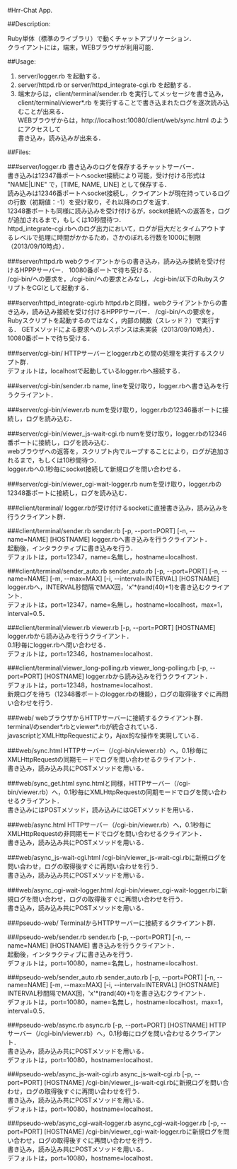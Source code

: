 #Hrr-Chat App.


##Description:

Ruby単体（標準のライブラリ）で動くチャットアプリケーション．  
クライアントには，端末，WEBブラウザが利用可能．


##Usage:

1. server/logger.rb を起動する．
2. server/httpd.rb or server/httpd_integrate-cgi.rb を起動する．
3. 端末からは，client/terminal/sender.rb を実行してメッセージを書き込み，  
   client/terminal/viewer*.rb を実行することで書き込まれたログを逐次読み込むことが出来る．  
   WEBブラウザからは，http://localhost:10080/client/web/*sync*.html のようにアクセスして  
   書き込み，読み込みが出来る．


##Files:

###server/logger.rb
書き込みのログを保存するチャットサーバー．  
書き込みは12347番ポートへsocket接続により可能，受け付ける形式は "NAME|LINE" で，[TIME, NAME, LINE] として保存する．  
読み込みは12346番ポートへsocket接続し，クライアントが現在持っているログの行数（初期値：-1）を受け取り，それ以降のログを返す．  
12348番ポートも同様に読み込みを受け付けるが，socket接続への返答を，ログが追加されるまで，もしくは10秒間待つ．  
httpd_integrate-cgi.rbへのログ出力において，ログが巨大だとタイムアウトするレベルで処理に時間がかかるため，さかのぼれる行数を1000に制限（2013/09/10時点）．
	
###server/httpd.rb
webクライアントからの書き込み，読み込み接続を受け付けるHPPPサーバー．
10080番ポートで待ち受ける．  
/cgi-bin/への要求を，./cgi-bin/への要求とみなし，./cgi-bin/以下のRubyスクリプトをCGIとして起動する．  

###server/httpd_integrate-cgi.rb
httpd.rbと同様，webクライアントからの書き込み，読み込み接続を受け付けるHPPPサーバー．
/cgi-bin/への要求を，Rubyスクリプトを起動するのではなく，内部の関数（スレッド？）で実行する．
GETメソッドによる要求へのレスポンスは未実装（2013/09/10時点）．
10080番ポートで待ち受ける．

###server/cgi-bin/
HTTPサーバーとlogger.rbとの間の処理を実行するスクリプト群．  
デフォルトは，localhostで起動しているlogger.rbへ接続する．

###server/cgi-bin/sender.rb
name, lineを受け取り，logger.rbへ書き込みを行うクライアント．

###server/cgi-bin/viewer.rb
numを受け取り，logger.rbの12346番ポートに接続し，ログを読み込む．

###server/cgi-bin/viewer_js-wait-cgi.rb
numを受け取り，logger.rbの12346番ポートに接続し，ログを読み込む．  
webブラウザへの返答を，スクリプト内でループすることにより，ログが追加されるまで，もしくは10秒間待つ．  
logger.rbへ0.1秒毎にsocket接続して新規ログを問い合わせる．

###server/cgi-bin/viewer_cgi-wait-logger.rb
numを受け取り，logger.rbの12348番ポートに接続し，ログを読み込む．

###client/terminal/
logger.rbが受け付けるsocketに直接書き込み，読み込みを行うクライアント群．

###client/terminal/sender.rb
    sender.rb [-p, --port=PORT] [-n, --name=NAME] [HOSTNAME]
logger.rbへ書き込みを行うクライアント．  
起動後，インタラクティブに書き込みを行う．  
デフォルトは，port=12347，name=名無し，hostname=localhost．

###client/terminal/sender_auto.rb
    sender_auto.rb [-p, --port=PORT] [-n, --name=NAME] [-m, --max=MAX] [-i, --interval=INTERVAL] [HOSTNAME]
logger.rbへ，INTERVAL秒間隔でMAX回，'x'*(rand(40)+1)を書き込むクライアント．  
デフォルトは，port=12347，name=名無し，hostname=localhost，max=1，interval=0.5．

###client/terminal/viewer.rb
    viewer.rb [-p, --port=PORT] [HOSTNAME]
logger.rbから読み込みを行うクライアント．  
0.1秒毎にlogger.rbへ問い合わせる．  
デフォルトは，port=12346，hostname=localhost．

###client/terminal/viewer_long-polling.rb
    viewer_long-polling.rb [-p, --port=PORT] [HOSTNAME]
logger.rbから読み込みを行うクライアント．  
デフォルトは，port=12348，hostname=localhost．  
新規ログを待ち（12348番ポートのlogger.rbの機能），ログの取得後すぐに再問い合わせを行う．

###web/
webブラウザからHTTPサーバーに接続するクライアント群．  
terminal/のsender*.rbとviewer*.rbが統合されている．  
javascriptとXMLHttpRequestにより，Ajax的な操作を実現している．

###web/sync.html
HTTPサーバー（/cgi-bin/viewer.rb）へ，0.1秒毎にXMLHttpRequestの同期モードでログを問い合わせるクライアント．  
書き込み，読み込み共にPOSTメソッドを用いる．

###web/sync_get.html
sync.htmlと同様，HTTPサーバー（/cgi-bin/viewer.rb）へ，0.1秒毎にXMLHttpRequestの同期モードでログを問い合わせるクライアント．  
書き込みにはPOSTメソッド，読み込みにはGETメソッドを用いる．

###web/async.html
HTTPサーバー（/cgi-bin/viewer.rb）へ，0.1秒毎にXMLHttpRequestの非同期モードでログを問い合わせるクライアント．  
書き込み，読み込み共にPOSTメソッドを用いる．

###web/async_js-wait-cgi.html
/cgi-bin/viewer_js-wait-cgi.rbに新規ログを問い合わせ，ログの取得後すぐに再問い合わせを行う．  
書き込み，読み込み共にPOSTメソッドを用いる．

###web/async_cgi-wait-logger.html
/cgi-bin/viewer_cgi-wait-logger.rbに新規ログを問い合わせ，ログの取得後すぐに再問い合わせを行う．  
書き込み，読み込み共にPOSTメソッドを用いる．

###pseudo-web/
TerminalからHTTPサーバーに接続するクライアント群．

###pseudo-web/sender.rb
    sender.rb [-p, --port=PORT] [-n, --name=NAME] [HOSTNAME]
書き込みを行うクライアント．  
起動後，インタラクティブに書き込みを行う．  
デフォルトは，port=10080，name=名無し，hostname=localhost．

###pseudo-web/sender_auto.rb
    sender_auto.rb [-p, --port=PORT] [-n, --name=NAME] [-m, --max=MAX] [-i, --interval=INTERVAL] [HOSTNAME]
INTERVAL秒間隔でMAX回，'x'*(rand(40)+1)を書き込むクライアント．  
デフォルトは，port=10080，name=名無し，hostname=localhost，max=1，interval=0.5．

###pseudo-web/async.rb
    async.rb [-p, --port=PORT] [HOSTNAME]
HTTPサーバー（/cgi-bin/viewer.rb）へ，0.1秒毎にログを問い合わせるクライアント．  
書き込み，読み込み共にPOSTメソッドを用いる．  
デフォルトは，port=10080，hostname=localhost．

###pseudo-web/async_js-wait-cgi.rb
    async_js-wait-cgi.rb [-p, --port=PORT] [HOSTNAME]
/cgi-bin/viewer_js-wait-cgi.rbに新規ログを問い合わせ，ログの取得後すぐに再問い合わせを行う．  
書き込み，読み込み共にPOSTメソッドを用いる．  
デフォルトは，port=10080，hostname=localhost．

###pseudo-web/async_cgi-wait-logger.rb
    async_cgi-wait-logger.rb [-p, --port=PORT] [HOSTNAME]
/cgi-bin/viewer_cgi-wait-logger.rbに新規ログを問い合わせ，ログの取得後すぐに再問い合わせを行う．  
書き込み，読み込み共にPOSTメソッドを用いる．  
デフォルトは，port=10080，hostname=localhost．

